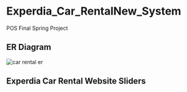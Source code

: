 # Experdia_Car_RentalNew_System
POS Final Spring Project

<h2>ER Diagram</h2>

![car rental er](https://user-images.githubusercontent.com/90233777/189036383-4c09bd2a-2a1e-48e4-ae78-a63939a07b5c.PNG)

<h2>Experdia Car Rental Website Sliders</h2>


